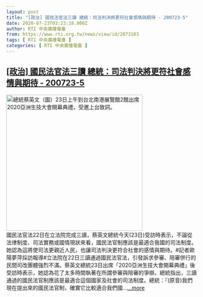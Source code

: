 ```yaml
---
layout: post
title: "[政治] 國民法官法三讀 總統：司法判決將更符社會感情與期待 - 200723-5"
date: 2020-07-23T03:23:18.000Z
author: RTI 中央廣播電臺
from: https://www.rti.org.tw/news/view/id/2073183
tags: [ RTI 中央廣播電臺 ]
categories: [ RTI 中央廣播電臺 ]
---
```

<!--1595474598000-->
[[政治] 國民法官法三讀 總統：司法判決將更符社會感情與期待 - 200723-5](https://www.rti.org.tw/news/view/id/2073183)
------

<div>
<img src="https://static.rti.org.tw/assets/thumbnails/2020/07/23/20200723000018M.jpg" width="360" alt="總統蔡英文（圖）23日上午到台北南港展覽館2館出席2020亞洲生技大會開幕典禮，受邀上台致詞。" title="總統蔡英文（圖）23日上午到台北南港展覽館2館出席2020亞洲生技大會開幕典禮，受邀上台致詞。"><br>國民法官法22日在立法院完成三讀，蔡英文總統今天(23日)受訪時表示，不論從法律制度、司法實務或國情現狀來看，國民法官制應該是最適合我國的司法制度。她認為這將使司法更親近人民，也讓司法判決更符合社會的感情與期待。#記者歐陽夢萍採訪報導#立法院在22日三讀通過國民法官法，引發訴求參審、陪審併行的民間司改團體強烈不滿。蔡英文總統23日出席「2020亞洲生技大會開幕典禮」後受訪時表示，她認為花了太多時間執著在所謂參審與陪審的爭辯。總統指出，三讀通過的國民法官制應該是最適合這個國家及社會的司法制度。總統：『(原音)我們現在提出來的國民法官制，確實它比較適合我們國...<a target="_blank" href="https://www.rti.org.tw/news/view/id/2073183">...more</a>
</div>
